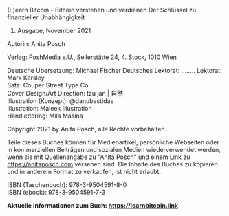 
(L)earn Bitcoin - Bitcoin verstehen und verdienen
Der Schlüssel zu finanzieller Unabhängigkeit
1. Ausgabe, November 2021

Autorin: Anita Posch

Verlag: PoshMedia e.U., Seilerstätte 24, 4. Stock, 1010 Wien

Deutsche Übersetzung: Michael Fischer
Deutsches Lektorat: ........
Lektorat: Mark Kersley  
Satz: Couper Street Type Co.  
Cover Design/Art Direction: tzu jan | 自然  
Illustration (Konzept): @danubastidas  
Illustration: Maleek Illustration  
Handlettering: Mila Masina

Copyright 2021 by Anita Posch, alle Rechte vorbehalten.

Teile dieses Buches können für Medienartikel, persönliche Webseiten oder in kommerziellen Beiträgen und sozialen Medien wiederverwendet werden, wenn sie mit Quellenangabe zu "Anita Posch" und einem Link zu https://anitaposch.com versehen sind. Die Inhalte des Buches zu kopieren und in anderem Format zu verkaufen, ist nicht erlaubt. 

ISBN (Taschenbuch): 978-3-9504591-8-0  
ISBN (ebook): 978-3-9504591-7-3

**Aktuelle Informationen zum Buch: https://learnbitcoin.link**